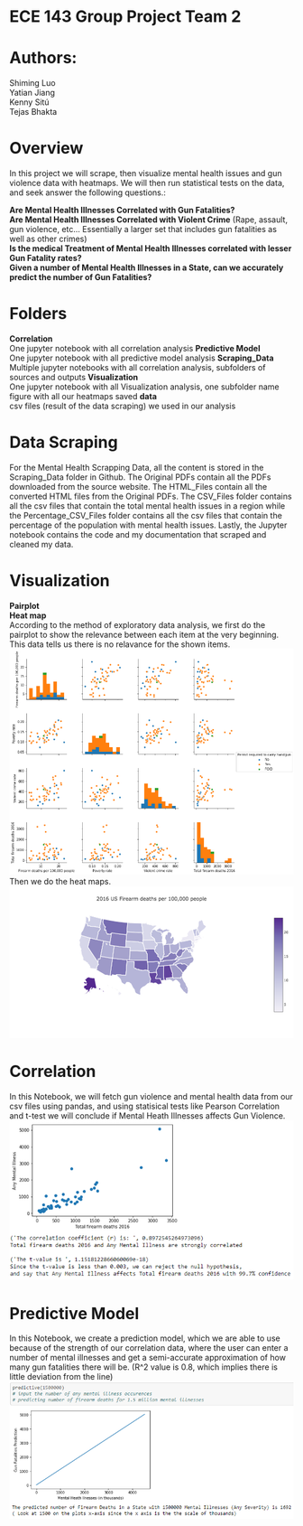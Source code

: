 # ECE 143 Group Project Team 2

# Authors:
Shiming Luo<br>
Yatian Jiang<br>
Kenny Sitú<br>
Tejas Bhakta

# Overview <br>
In this project we will scrape, then visualize mental health issues and gun violence data with heatmaps. We will then run statistical tests on the data, and seek answer the following questions.:

**Are Mental Health Illnesses Correlated with Gun Fatalities?**<br>
**Are Mental Health Illnesses Correlated with Violent Crime** (Rape, assault, gun violence, etc... Essentially a larger set that includes gun fatalities as well as other crimes) <br>
**Is the medical Treatment of Mental Health Illnesses correlated with lesser Gun Fatality rates?**<br>
**Given a number of Mental Health Illnesses in a State, can we accurately predict the number of Gun Fatalities?** <br>


# Folders <br>
**Correlation**<br>
One jupyter notebook with all correlation analysis
**Predictive Model**<br>
One jupyter notebook with all predictive model analysis
**Scraping_Data**<br>
Multiple jupyter notebooks with all correlation analysis, subfolders of sources and outputs
**Visualization**<br>
One jupyter notebook with all Visualization analysis, one subfolder name figure with all our heatmaps saved
**data**<br>
csv files (result of the data scraping) we used in our analysis

# Data Scraping
For the Mental Health Scrapping Data, all the content is stored in the Scraping_Data folder in Github. 
The Original PDFs contain all the PDFs downloaded from the source website. 
The HTML_Files contain all the converted HTML files from the Original PDFs. 
The CSV_Files folder contains all the csv files that contain the total mental health issues in a region 
while the Percentage_CSV_Files folder contains all the csv files that contain the percentage of the population with mental health issues. 
Lastly, the Jupyter notebook contains the code and my documentation that scraped and cleaned my data. 

# Visualization
**Pairplot**<br>
**Heat map**<br>
According to the method of exploratory data analysis, we first do the pairplot to show the relevance between each item at the very beginning. This data tells us there is no relavance for the shown items.
![alt text](https://github.com/KennySitu/Team_Two_But_-1_In_Standings/blob/master/Visualization/figure/PairPlot.png)
<br>
Then we do the heat maps.
![alt text](https://github.com/KennySitu/Team_Two_But_-1_In_Standings/blob/master/Visualization/figure/heatmap_deaths.png)

# Correlation
In this Notebook, we will fetch gun violence and mental health data from our csv files using pandas, and using statisical tests like Pearson Correlation and t-test we will conclude if Mental Heath Illnesses affects Gun Violence.
![alt text](https://github.com/KennySitu/Team_Two_But_-1_In_Standings/blob/master/Correlation/forREADME.PNG)

# Predictive Model
In this Notebook, we create a prediction model, which we are able to use because of the strength of our correlation data, where the user can enter a number of mental illnesses and get a semi-accurate approximation of how many gun fatalities there will be. (R^2 value is 0.8, which implies there is little deviation from the line)
![alt text](https://github.com/KennySitu/Team_Two_But_-1_In_Standings/blob/master/Predictive%20Model/predict_forREADME.PNG)

